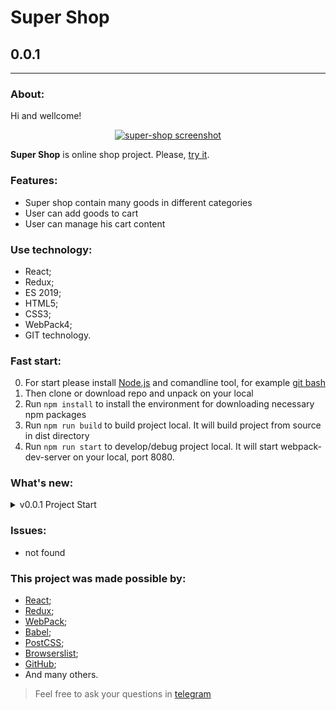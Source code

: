 # Super Shop
## 0.0.1
---
  
### About:

Hi and wellcome! 

<div align="center">

[![super-shop screenshot](https:// "github.io/super-shop")](https://frontandrew.github.io/super-shop/)
  
</div>

__Super Shop__ is online shop project. Please, [try it](https://frontandrew.github.io/super-shop/).

### Features:

- Super shop contain many goods in different categories
- User can add goods to cart
- User can manage his cart content

### Use technology:

- React;
- Redux;
- ES 2019;
- HTML5;
- CSS3;
- WebPack4;
- GIT technology.

### Fast start:

0. For start please install [Node.js](https://nodejs.org/en/) and comandline tool, for example [git bash](https://git-scm.com/downloads)
1. Then clone or download repo and unpack on your local
2. Run `npm install` to install the environment for downloading necessary npm packages
3. Run `npm run build` to build project local. It will build project from source in dist directory
4. Run `npm run start` to develop/debug project local. It will start webpack-dev-server on your local, port 8080.

### What's new:

<details>
    <summary>v0.0.1 Project Start</summary>
    <li>Infrastructure setup</li>
</details>

### Issues:

- not found

### This project was made possible by:

* [React](https://reactjs.org);
* [Redux](https://redux.js.org/);
* [WebPack](https://webpack.js.org);
* [Babel](https://babeljs.io);
* [PostCSS](https://vk.com/postcss);
* [Browserslist](https://github.com/browserslist/browserslist);
* [GitHub](http://github.com);
* And many others.

> Feel free to ask your questions in [telegram](https://t.me/frontandrew)